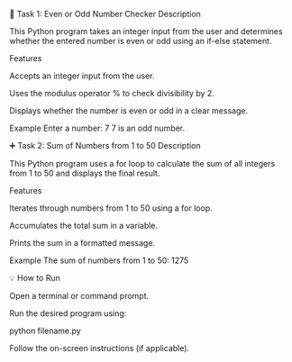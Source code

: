 🔢 Task 1: Even or Odd Number Checker
Description

This Python program takes an integer input from the user and determines whether the entered number is even or odd using an if-else statement.

Features

Accepts an integer input from the user.

Uses the modulus operator % to check divisibility by 2.

Displays whether the number is even or odd in a clear message.

Example
Enter a number: 7
7 is an odd number.

➕ Task 2: Sum of Numbers from 1 to 50
Description

This Python program uses a for loop to calculate the sum of all integers from 1 to 50 and displays the final result.

Features

Iterates through numbers from 1 to 50 using a for loop.

Accumulates the total sum in a variable.

Prints the sum in a formatted message.

Example
The sum of numbers from 1 to 50: 1275

💡 How to Run

Open a terminal or command prompt.

Run the desired program using:

python filename.py


Follow the on-screen instructions (if applicable).
